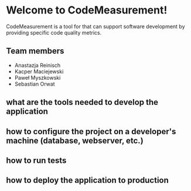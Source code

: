 Welcome to CodeMeasurement!
===================

CodeMeasurement is a tool for that can support software development by providing specific code quality metrics.


<i class="icon-user"></i>Team members
-------------
 - Anastazja Reinisch
 - Kacper Maciejewski
 - Paweł Myszkowski
 - Sebastian Orwat
 
## what are the tools needed to develop the application
## how to configure the project on a developer's machine (database, webserver, etc.)
## how to run tests
## how to deploy the application to production

